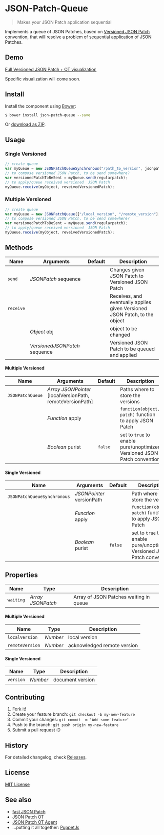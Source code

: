 # JSON-Patch-Queue
> Makes your JSON Patch application sequential

Implements a queue of JSON Patches, based on [Versioned JSON Patch](https://github.com/tomalec/Versioned-JSON-Patch) convention, that will resolve a problem of sequential application of JSON Patches.

## Demo
[Full Versioned JSON Patch + OT visualization](http://tomalec.github.io/PuppetJs-operational-transformation/visualization.html)

Specific visualization will come soon.


## Install

Install the component using [Bower](http://bower.io/):

```sh
$ bower install json-patch-queue --save
```

Or [download as ZIP](https://github.com/PuppetJs/JSON-Patch-Queue/archive/gh-pages.zip).

## Usage

### Single Versioned
```javascript
// create queue
var myQueue = new JSONPatchQueueSynchronous("/path_to_version", jsonpatch);
// to compose versioned JSON Patch, to be send somewhere?
var versionedPatchToBeSent = myQueue.send(regularpatch);
// to apply/queue received versioned  JSON Patch
myQueue.receive(myObject, reveivedVersionedPatch);
```

### Multiple Versioned
```javascript
// create queue
var myQueue = new JSONPatchQueue(["/local_version", "/remote_version"], jsonpatch);
// to compose versioned JSON Patch, to be send somewhere?
var versionedPatchToBeSent = myQueue.send(regularpatch);
// to apply/queue received versioned  JSON Patch
myQueue.receive(myObject, reveivedVersionedPatch);
```
## Methods

Name      | Arguments                     | Default | Description
---       | ---                           | ---     | ---
`send`    | *JSONPatch* sequence          |         | Changes given JSON Patch to Versioned JSON Patch
`receive` |                               |         | Receives, and eventually applies given Versioned JSON Patch, to the object
          | *Object* obj                  |         | object to be changed
          | *VersionedJSONPatch* sequence |         | Versioned JSON Patch to be queued and applied

#### Multiple Versioned

Name                         | Arguments            | Default | Description
---                          | ---                  | ---     | ---
`JSONPatchQueue`  | *Array* *JSONPointer* [localVersionPath, remoteVersionPath] |         | Paths where to store the versions
                             | *Function* apply     |         | `function(object, patch)` function to apply JSON Patch
                             | *Boolean* purist     | `false` | set to `true` to enable pure/unoptimized Versioned JSON Patch convention

#### Single Versioned

Name                         | Arguments            | Default | Description
---                          | ---                  | ---     | ---
`JSONPatchQueueSynchronous`  | *JSONPointer* versionPath |         | Path where to store the version
                             | *Function* apply     |         | `function(object, patch)` function to apply JSON Patch
                             | *Boolean* purist     | `false` | set to `true` to enable pure/unoptimized Versioned JSON Patch convention

## Properties

Name      | Type                          | Description
---       | ---                           | ---
`waiting` | *Array* *JSONPatch*           | Array of JSON Patches waiting in queue

#### Multiple Versioned

Name      | Type                          | Description
---       | ---                           | ---
`localVersion` | *Number*           | local version
`remoteVersion` | *Number*           | acknowledged remote version

#### Single Versioned

Name      | Type      | Description
---       | ---       | ---
`version` | *Number*  | document version


## Contributing

1. Fork it!
2. Create your feature branch: `git checkout -b my-new-feature`
3. Commit your changes: `git commit -m 'Add some feature'`
4. Push to the branch: `git push origin my-new-feature`
5. Submit a pull request :D

## History

For detailed changelog, check [Releases](https://github.com/PuppetJs/JSON-Patch-Queue/releases).

## License

[MIT License](http://opensource.org/licenses/MIT)

## See also
- [fast JSON Patch](https://github.com/Starcounter-Jack/JSON-Patch)
- [JSON Patch OT](https://github.com/PuppetJs/JSON-Patch-OT)
- [JSON Patch OT Agent](https://github.com/PuppetJs/JSON-Patch-OT-agent)
- ...putting it all together: [PuppetJs](https://github.com/PuppetJs/PuppetJs)
